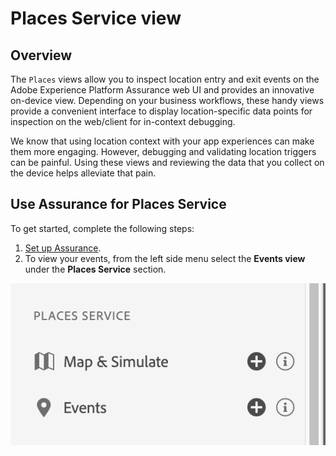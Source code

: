 # Places Service view

## Overview

The `Places` views allow you to inspect location entry and exit events on the Adobe Experience Platform Assurance web UI and provides an innovative on-device view. Depending on your business workflows, these handy views provide a convenient interface to display location-specific data points for inspection on the web/client for in-context debugging.

We know that using location context with your app experiences can make them more engaging. However, debugging and validating location triggers can be painful. Using these views and reviewing the data that you collect on the device helps alleviate that pain.

## Use Assurance for Places Service

To get started, complete the following steps:

1. [Set up Assurance](../set-up.md).
2. To view your events, from the left side menu select the **Events view** under the **Places Service** section.

![](./assets/places-service/places-view.png)
